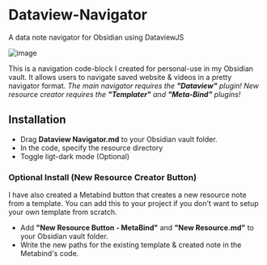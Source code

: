 # Dataview-Navigator
A data note navigator for Obsidian using DataviewJS

![image](https://github.com/user-attachments/assets/6c0bc521-99ff-4faa-97b3-cea3081b7b1b)

This is a navigation code-block I created for personal-use in my Obsidian vault.
It allows users to navigate saved website & videos in a pretty navigator format.
*The main navigator requires the **"Dataview"** plugin!*
*New resource creator requires the **"Templater"** and **"Meta-Bind"** plugins!*

## Installation
- Drag **Dataview Navigator.md** to your Obsidian vault folder.
- In the code, specify the resource directory
- Toggle ligt-dark mode (Optional)

### Optional Install (New Resource Creator Button)
I have also created a Metabind button that creates a new resource note from a template.
You can add this to your project if you don't want to setup your own template from scratch.

- Add **"New Resource Button - MetaBind"** and **"New Resource.md"** to your Obsidian vault folder.
- Write the new paths for the existing template & created note in the Metabind's code.
